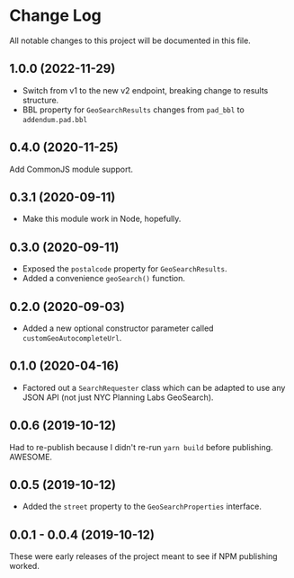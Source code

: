 # Change Log

All notable changes to this project will be documented in this file.

## 1.0.0 (2022-11-29)

* Switch from v1 to the new v2 endpoint, breaking change to results structure.
* BBL property for `GeoSearchResults` changes from `pad_bbl` to `addendum.pad.bbl`

## 0.4.0 (2020-11-25)

Add CommonJS module support.

## 0.3.1 (2020-09-11)

* Make this module work in Node, hopefully.

## 0.3.0 (2020-09-11)

* Exposed the `postalcode` property for `GeoSearchResults`.
* Added a convenience `geoSearch()` function.

## 0.2.0 (2020-09-03)

* Added a new optional constructor parameter called `customGeoAutocompleteUrl`.

## 0.1.0 (2020-04-16)

* Factored out a `SearchRequester` class which can be adapted to use
  any JSON API (not just NYC Planning Labs GeoSearch).

## 0.0.6 (2019-10-12)

Had to re-publish because I didn't re-run `yarn build` before publishing. AWESOME.

## 0.0.5 (2019-10-12)

* Added the `street` property to the `GeoSearchProperties` interface.

## 0.0.1 - 0.0.4 (2019-10-12)

These were early releases of the project meant to see if NPM publishing worked.
